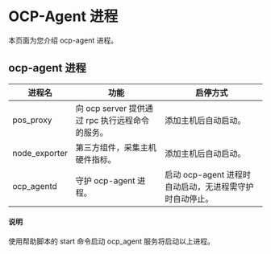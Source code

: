 OCP-Agent 进程
=================================

本页面为您介绍 ocp-agent 进程。

ocp-agent 进程
---------------------------------



|      进程名      |                功能                |               启停方式                |
|---------------|----------------------------------|-----------------------------------|
| pos_proxy     | 向 ocp server 提供通过 rpc 执行远程命令的服务。 | 添加主机后自动启动。                        |
| node_exporter | 第三方组件，采集主机硬件指标。                  | 添加主机后自动启动。                        |
| ocp_agentd    | 守护 ocp-agent 进程。                 | 启动 ocp-agent 进程时自动启动，无进程需守护时自动停止。 |



<main id="notice" type='explain'><h4>说明</h4><p>使用帮助脚本的 start 命令启动 ocp_agent 服务将启动以上进程。</p></main>


